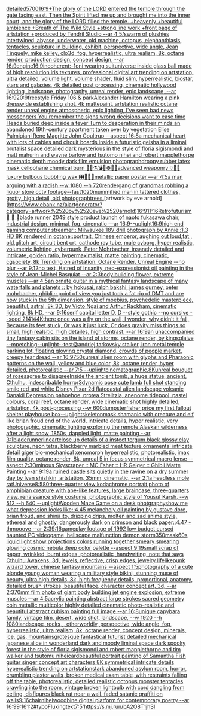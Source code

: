 [detailed](https://www.ebank.nz/aiartgenerator?category=detailed)[5700](https://www.ebank.nz/aiartgenerator?category=5700)[16:9](https://www.ebank.nz/aiartgenerator?category=16%3A9)[+The glory of the LORD entered the temple through the gate facing east. Then the Spirit lifted me up and brought me into the inner court, and the glory of the LORD filled the temple. +heavenly +beautiful ambience +Breath of The Wild Style +strong line work +front page of artstation +produced by Tendril Studio --ar 4:5](https://www.ebank.nz/aiartgenerator?category=%2BThe%2520glory%2520of%2520the%2520LORD%2520entered%2520the%2520temple%2520through%2520the%2520gate%2520facing%2520east.%2520Then%2520the%2520Spirit%2520lifted%2520me%2520up%2520and%2520brought%2520me%2520into%2520the%2520inner%2520court%2C%2520and%2520the%2520glory%2520of%2520the%2520LORD%2520filled%2520the%2520temple.%2520%2Bheavenly%2520%2Bbeautiful%2520ambience%2520%2BBreath%2520of%2520The%2520Wild%2520Style%2520%2Bstrong%2520line%2520work%2520%2Bfront%2520page%2520of%2520artstation%2520%2Bproduced%2520by%2520Tendril%2520Studio%2520--ar%25204%3A5)[/swarm of plushies intertwined, abysse, underwater, old machine, octopus, elephanthiasis, tentacles, sculpture in building, exhibit, perspective, wide angle, Jean Tinguely, mike kelley, clo3d, fog, hyperrealistic, ultra realism, 8k, octane render, production design, concept design, --ar 16:9](https://www.ebank.nz/aiartgenerator?category=/swarm%2520of%2520plushies%2520intertwined%2C%2520abysse%2C%2520underwater%2C%2520old%2520machine%2C%2520octopus%2C%2520elephanthiasis%2C%2520tentacles%2C%2520sculpture%2520in%2520building%2C%2520exhibit%2C%2520perspective%2C%2520wide%2520angle%2C%2520Jean%2520Tinguely%2C%2520mike%2520kelley%2C%2520clo3d%2C%2520fog%2C%2520hyperrealistic%2C%2520ultra%2520realism%2C%25208k%2C%2520octane%2520render%2C%2520production%2520design%2C%2520concept%2520design%2C%2520--ar%252016%3A9)[engine](https://www.ebank.nz/aiartgenerator?category=engine)[16:9](https://www.ebank.nz/aiartgenerator?category=16%3A9)[incoherent:-1](https://www.ebank.nz/aiartgenerator?category=incoherent%3A-1)[oni wearing suit](https://www.ebank.nz/aiartgenerator?category=oni%2520wearing%2520suit)[universe inside glass ball made of high resolution iris textures, professional digital art trending on artstation, ultra detailed, volume light, volume shader, fluid slim, hyperrealistic, biostar, stars and galaxies, 4k detailed post processing, cinematic hollywood lighting, landscape, photography, unreal render, epic landscape, --ar 16:9](https://www.ebank.nz/aiartgenerator?category=universe%2520inside%2520glass%2520ball%2520made%2520of%2520high%2520resolution%2520iris%2520textures%2C%2520professional%2520digital%2520art%2520trending%2520on%2520artstation%2C%2520ultra%2520detailed%2C%2520volume%2520light%2C%2520volume%2520shader%2C%2520fluid%2520slim%2C%2520hyperrealistic%2C%2520biostar%2C%2520stars%2520and%2520galaxies%2C%25204k%2520detailed%2520post%2520processing%2C%2520cinematic%2520hollywood%2520lighting%2C%2520landscape%2C%2520photography%2C%2520unreal%2520render%2C%2520epic%2520landscape%2C%2520--ar%252016%3A9)[20:9](https://www.ebank.nz/aiartgenerator?category=20%3A9)[freestyle Friday  106 & park](https://www.ebank.nz/aiartgenerator?category=freestyle%2520Friday%2520%2520106%2520%26%2520park)[Alexander Hamilton wearing a pink dress](https://www.ebank.nz/aiartgenerator?category=Alexander%2520Hamilton%2520wearing%2520a%2520pink%2520dress)[wide establishing shot, 4k mattepaint, artstation  realistic octane render unreal engine atmospheric, epic lighting, I've seen bad news messengers  You remember the signs wrong decisions  want to ease time Heads buried deep inside a fever Turn to desperation in their minds an abandoned 19th-century apartment taken over by vegetation Elise Palmigiani Rene Magritte John Coultrup --aspect 16:8](https://www.ebank.nz/aiartgenerator?category=wide%2520establishing%2520shot%2C%25204k%2520mattepaint%2C%2520artstation%2520%2520realistic%2520octane%2520render%2520unreal%2520engine%2520atmospheric%2C%2520epic%2520lighting%2C%2520I%27ve%2520seen%2520bad%2520news%2520messengers%2520%2520You%2520remember%2520the%2520signs%2520wrong%2520decisions%2520%2520want%2520to%2520ease%2520time%2520Heads%2520buried%2520deep%2520inside%2520a%2520fever%2520Turn%2520to%2520desperation%2520in%2520their%2520minds%2520an%2520abandoned%252019th-century%2520apartment%2520taken%2520over%2520by%2520vegetation%2520Elise%2520Palmigiani%2520Rene%2520Magritte%2520John%2520Coultrup%2520--aspect%252016%3A8)[a mechanical heart with lots of cables and circuit boards inside a futuristic geisha in a liminal brutalist space detailed dark mysterious in the style of floria sigismondi and matt mahurin and wayne barlow and tsutomo nihei and robert mapplethorpe cinematic depth moody dark film emulsion photograph](https://www.ebank.nz/aiartgenerator?category=a%2520mechanical%2520heart%2520with%2520lots%2520of%2520cables%2520and%2520circuit%2520boards%2520inside%2520a%2520futuristic%2520geisha%2520in%2520a%2520liminal%2520brutalist%2520space%2520detailed%2520dark%2520mysterious%2520in%2520the%2520style%2520of%2520floria%2520sigismondi%2520and%2520matt%2520mahurin%2520and%2520wayne%2520barlow%2520and%2520tsutomo%2520nihei%2520and%2520robert%2520mapplethorpe%2520cinematic%2520depth%2520moody%2520dark%2520film%2520emulsion%2520photograph)[droopy rubber latex mask cellophane chemical burn 🩻💉⚗️💣🧨⚙️🔩💎advanced weaponry 💡🔌📡luxury bulbous bubbling wax 🎛📀📀📀metallic paper poster —ar 4:5](https://www.ebank.nz/aiartgenerator?category=droopy%2520rubber%2520latex%2520mask%2520cellophane%2520chemical%2520burn%2520%F0%9F%A9%BB%F0%9F%92%89%E2%9A%97%EF%B8%8F%F0%9F%92%A3%F0%9F%A7%A8%E2%9A%99%EF%B8%8F%F0%9F%94%A9%F0%9F%92%8Eadvanced%2520weaponry%2520%F0%9F%92%A1%F0%9F%94%8C%F0%9F%93%A1luxury%2520bulbous%2520bubbling%2520wax%2520%F0%9F%8E%9B%F0%9F%93%80%F0%9F%93%80%F0%9F%93%80metallic%2520paper%2520poster%2520%E2%80%94ar%25204%3A5)[a man arguing with a radish --w 1080 --h 720](https://www.ebank.nz/aiartgenerator?category=a%2520man%2520arguing%2520with%2520a%2520radish%2520--w%25201080%2520--h%2520720)[render](https://www.ebank.nz/aiartgenerator?category=render)[gang of grandmas robbing a liquor store cctv footage](https://www.ebank.nz/aiartgenerator?category=gang%2520of%2520grandmas%2520robbing%2520a%2520liquor%2520store%2520cctv%2520footage)[](https://www.ebank.nz/aiartgenerator?category=)[--fast](https://www.ebank.nz/aiartgenerator?category=--fast)[1020](https://www.ebank.nz/aiartgenerator?category=1020)[mummified man in tattered clothes, grotty, high detail, old photograph](https://www.ebank.nz/aiartgenerator?category=mummified%2520man%2520in%2520tattered%2520clothes%2C%2520grotty%2C%2520high%2520detail%2C%2520old%2520photograph)[trees.](https://www.ebank.nz/aiartgenerator?category=trees.)[artwork by eve arnold](https://www.ebank.nz/aiartgenerator?category=artwork%2520by%2520eve%2520arnold)[16:9](https://www.ebank.nz/aiartgenerator?category=16%3A9)[11:16](https://www.ebank.nz/aiartgenerator?category=11%3A16)[Retrofuturism](https://www.ebank.nz/aiartgenerator?category=Retrofuturism)[🖕 🤑 🖕](https://www.ebank.nz/aiartgenerator?category=%F0%9F%96%95%2520%F0%9F%A4%91%2520%F0%9F%96%95)[blade runner 2049 style product launch of naoto fukasawa chair, industrial design, minimal, fog, cinematic —ar 16:9](https://www.ebank.nz/aiartgenerator?category=blade%2520runner%25202049%2520style%2520product%2520launch%2520of%2520naoto%2520fukasawa%2520chair%2C%2520industrial%2520design%2C%2520minimal%2C%2520fog%2C%2520cinematic%2520%E2%80%94ar%252016%3A9)[--uplight](https://www.ebank.nz/aiartgenerator?category=--uplight)[16:9](https://www.ebank.nz/aiartgenerator?category=16%3A9)[high end gaming computer streamer:: Milwaukee 18V drill photograph by Annie::1.3 HD 8K rendered in octane::](https://www.ebank.nz/aiartgenerator?category=high%2520end%2520gaming%2520computer%2520streamer%3A%3A%2520Milwaukee%252018V%2520drill%2520photograph%2520by%2520Annie%3A%3A1.3%2520HD%25208K%2520rendered%2520in%2520octane%3A%3A)[portrait, Chinese emperor, aughing out loud,fat , old,glitch art, circuit bent crt, cathode ray tube, male cyborg, hyper realistic, volumetric lighting, cyberpunk, Peter Mohrbacher, insanely detailed and intricate, golden ratio, hypermaximalist, matte painting, cinematic, cgsociety, 8k Trending on artstation, Octane Render, Unreal Engine --no blur --ar 9:12](https://www.ebank.nz/aiartgenerator?category=portrait%2C%2520Chinese%2520emperor%2C%2520aughing%2520out%2520loud%2Cfat%2520%2C%2520old%2Cglitch%2520art%2C%2520circuit%2520bent%2520crt%2C%2520cathode%2520ray%2520tube%2C%2520male%2520cyborg%2C%2520hyper%2520realistic%2C%2520volumetric%2520lighting%2C%2520cyberpunk%2C%2520Peter%2520Mohrbacher%2C%2520insanely%2520detailed%2520and%2520intricate%2C%2520golden%2520ratio%2C%2520hypermaximalist%2C%2520matte%2520painting%2C%2520cinematic%2C%2520cgsociety%2C%25208k%2520Trending%2520on%2520artstation%2C%2520Octane%2520Render%2C%2520Unreal%2520Engine%2520--no%2520blur%2520--ar%25209%3A12)[no text, Hatred of Insanity, neo-expressionist oil painting in the style of Jean-Michel Basquiat --ar 2:3](https://www.ebank.nz/aiartgenerator?category=no%2520text%2C%2520Hatred%2520of%2520Insanity%2C%2520neo-expressionist%2520oil%2520painting%2520in%2520the%2520style%2520of%2520Jean-Michel%2520Basquiat%2520--ar%25202%3A3)[body building flower, extreme muscles —ar 4:5](https://www.ebank.nz/aiartgenerator?category=body%2520building%2520flower%2C%2520extreme%2520muscles%2520%E2%80%94ar%25204%3A5)[an ornate guitar in a mythical fantasy landscape of many waterfalls and planets :: by hokusai, ralph bakshi, james gurney, peter mohrbacher, ghibli :: point of view you just took a fat rip of DMT and are now stuck in the 5th dimension, style of moebius, psychedelic masterpiece, beautiful, astral, 8k 3D, by Victo Ngai and Arthur Rackham, cinematic lighting, 8k HD, --ar 9:16](https://www.ebank.nz/aiartgenerator?category=an%2520ornate%2520guitar%2520in%2520a%2520mythical%2520fantasy%2520landscape%2520of%2520many%2520waterfalls%2520and%2520planets%2520%3A%3A%2520by%2520hokusai%2C%2520ralph%2520bakshi%2C%2520james%2520gurney%2C%2520peter%2520mohrbacher%2C%2520ghibli%2520%3A%3A%2520point%2520of%2520view%2520you%2520just%2520took%2520a%2520fat%2520rip%2520of%2520DMT%2520and%2520are%2520now%2520stuck%2520in%2520the%25205th%2520dimension%2C%2520style%2520of%2520moebius%2C%2520psychedelic%2520masterpiece%2C%2520beautiful%2C%2520astral%2C%25208k%25203D%2C%2520by%2520Victo%2520Ngai%2520and%2520Arthur%2520Rackham%2C%2520cinematic%2520lighting%2C%25208k%2520HD%2C%2520--ar%25209%3A16)[serif capital letter D, D --style gothic --no cursive --seed 21414](https://www.ebank.nz/aiartgenerator?category=serif%2520capital%2520letter%2520D%2C%2520D%2520--style%2520gothic%2520--no%2520cursive%2520--seed%252021414)[4K](https://www.ebank.nz/aiartgenerator?category=4K)[there once was a fly on the wall, I wonder, why didn’t it fall, Because its feet stuck, Or was it just luck, Or does gravity miss things so small, high realsitic, high detailes, high contrast, --ar 16:9](https://www.ebank.nz/aiartgenerator?category=there%2520once%2520was%2520a%2520fly%2520on%2520the%2520wall%2C%2520I%2520wonder%2C%2520why%2520didn%E2%80%99t%2520it%2520fall%2C%2520Because%2520its%2520feet%2520stuck%2C%2520Or%2520was%2520it%2520just%2520luck%2C%2520Or%2520does%2520gravity%2520miss%2520things%2520so%2520small%2C%2520high%2520realsitic%2C%2520high%2520detailes%2C%2520high%2520contrast%2C%2520--ar%252016%3A9)[an unaccompanied tiny fantasy cabin sits on the island of storms, octane render, by kingsglaive --mp](https://www.ebank.nz/aiartgenerator?category=an%2520unaccompanied%2520tiny%2520fantasy%2520cabin%2520sits%2520on%2520the%2520island%2520of%2520storms%2C%2520octane%2520render%2C%2520by%2520kingsglaive%2520--mp)[etching](https://www.ebank.nz/aiartgenerator?category=etching)[--uplight](https://www.ebank.nz/aiartgenerator?category=--uplight)[--test](https://www.ebank.nz/aiartgenerator?category=--test)[😡](https://www.ebank.nz/aiartgenerator?category=%F0%9F%98%A1)[andriej tarkovsky stalker, iron metal temple parking lot, floating glowing crystal diamond, crowds of people market, creepy fear dread --ar 16:9](https://www.ebank.nz/aiartgenerator?category=andriej%2520tarkovsky%2520stalker%2C%2520iron%2520metal%2520temple%2520parking%2520lot%2C%2520floating%2520glowing%2520crystal%2520diamond%2C%2520crowds%2520of%2520people%2520market%2C%2520creepy%2520fear%2520dread%2520--ar%252016%3A9)[750](https://www.ebank.nz/aiartgenerator?category=750)[surreal alien room with glyphs and Pharaonic patterns on the wall, yellow and blue color, 8k, octane render, hyper detailed, photorealistic --ar 7:5 --uplight](https://www.ebank.nz/aiartgenerator?category=surreal%2520alien%2520room%2520with%2520glyphs%2520and%2520Pharaonic%2520patterns%2520on%2520the%2520wall%2C%2520yellow%2520and%2520blue%2520color%2C%25208k%2C%2520octane%2520render%2C%2520hyper%2520detailed%2C%2520photorealistic%2520--ar%25207%3A5%2520--uplight)[cinematographic](https://www.ebank.nz/aiartgenerator?category=cinematographic)[,8K](https://www.ebank.nz/aiartgenerator?category=%2C8K)[unreal bouquet of roses](https://www.ebank.nz/aiartgenerator?category=unreal%2520bouquet%2520of%2520roses)[agree to disagree](https://www.ebank.nz/aiartgenerator?category=agree%2520to%2520disagree)[Inside the ancient tomb, a huge statue, ancient, Cthulhu, indescribable horror](https://www.ebank.nz/aiartgenerator?category=Inside%2520the%2520ancient%2520tomb%2C%2520a%2520huge%2520statue%2C%2520ancient%2C%2520Cthulhu%2C%2520indescribable%2520horror)[3](https://www.ebank.nz/aiartgenerator?category=3)[dynamic pose cute lamb full shot standing smile red and white Disney Pixar 2d flat](https://www.ebank.nz/aiartgenerator?category=dynamic%2520pose%2520cute%2520lamb%2520full%2520shot%2520standing%2520smile%2520red%2520and%2520white%2520Disney%2520Pixar%25202d%2520flat)[coastal alien landscape volcanic Danakil Depression pahoehoe, protea Strelitzia, anenome tidepool, pastel colours, coral reef, octane render, wide cinematic shot highly detailed, artstation, 4k post-processing --w 600](https://www.ebank.nz/aiartgenerator?category=coastal%2520alien%2520landscape%2520volcanic%2520Danakil%2520Depression%2520pahoehoe%2C%2520protea%2520Strelitzia%2C%2520anenome%2520tidepool%2C%2520pastel%2520colours%2C%2520coral%2520reef%2C%2520octane%2520render%2C%2520wide%2520cinematic%2520shot%2520highly%2520detailed%2C%2520artstation%2C%25204k%2520post-processing%2520--w%2520600)[dumpster](https://www.ebank.nz/aiartgenerator?category=dumpster)[fisher price my first fallout shelter playhouse box](https://www.ebank.nz/aiartgenerator?category=fisher%2520price%2520my%2520first%2520fallout%2520shelter%2520playhouse%2520box)[--uplight](https://www.ebank.nz/aiartgenerator?category=--uplight)[skeleton](https://www.ebank.nz/aiartgenerator?category=skeleton)[mask shamanic with creature and elf like brian froud end of the world, intricate details, hyper realistic, very photographic, cinematic lighting exploring the remote Alaskan wilderness after a light snow, 1850s, dappled light, matte painting --ar 3:1](https://www.ebank.nz/aiartgenerator?category=mask%2520shamanic%2520with%2520creature%2520and%2520elf%2520like%2520brian%2520froud%2520end%2520of%2520the%2520world%2C%2520intricate%2520details%2C%2520hyper%2520realistic%2C%2520very%2520photographic%2C%2520cinematic%2520lighting%2520exploring%2520the%2520remote%2520Alaskan%2520wilderness%2520after%2520a%2520light%2520snow%2C%25201850s%2C%2520dappled%2520light%2C%2520matte%2520painting%2520--ar%25203%3A1)[bladerunner](https://www.ebank.nz/aiartgenerator?category=bladerunner)[lineart](https://www.ebank.nz/aiartgenerator?category=lineart)[close up details of a instect tergum black glossy clay sculpture, neon tetra, blackberry marbled meat texture ornamental intricate detail giger bio-mechanical xenomorph hyperrealistic, photorealistic, imax film quality, octane render, 8k, unreal 5 in focus symmetrical macro lense --aspect 2:3](https://www.ebank.nz/aiartgenerator?category=close%2520up%2520details%2520of%2520a%2520instect%2520tergum%2520black%2520glossy%2520clay%2520sculpture%2C%2520neon%2520tetra%2C%2520blackberry%2520marbled%2520meat%2520texture%2520ornamental%2520intricate%2520detail%2520giger%2520bio-mechanical%2520xenomorph%2520hyperrealistic%2C%2520photorealistic%2C%2520imax%2520film%2520quality%2C%2520octane%2520render%2C%25208k%2C%2520unreal%25205%2520in%2520focus%2520symmetrical%2520macro%2520lense%2520--aspect%25202%3A3)[Ominous Skyscraper :: MC Esher :: HR Geiger :: Ghibli Matte Painting --ar 9:19](https://www.ebank.nz/aiartgenerator?category=Ominous%2520Skyscraper%2520%3A%3A%2520MC%2520Esher%2520%3A%3A%2520HR%2520Geiger%2520%3A%3A%2520Ghibli%2520Matte%2520Painting%2520--ar%25209%3A19)[a ruined castle sits quietly in the ravine on a dry summer day by Ivan shishkin, artstation, 35mm, cinematic, --ar 2:1](https://www.ebank.nz/aiartgenerator?category=a%2520ruined%2520castle%2520sits%2520quietly%2520in%2520the%2520ravine%2520on%2520a%2520dry%2520summer%2520day%2520by%2520Ivan%2520shishkin%2C%2520artstation%2C%252035mm%2C%2520cinematic%2C%2520--ar%25202%3A1)[a headless mole rat](https://www.ebank.nz/aiartgenerator?category=a%2520headless%2520mole%2520rat)[Universe](https://www.ebank.nz/aiartgenerator?category=Universe)[8:5](https://www.ebank.nz/aiartgenerator?category=8%3A5)[80](https://www.ebank.nz/aiartgenerator?category=80)[three-quarter view kodachrome portrait photo of amphibian creature with ape-like features, large braincase, three-quarters view, renaissance style costume, photographic style of Yousuf Karsh, --w 512 --h 640 --uplight](https://www.ebank.nz/aiartgenerator?category=three-quarter%2520view%2520kodachrome%2520portrait%2520photo%2520of%2520amphibian%2520creature%2520with%2520ape-like%2520features%2C%2520large%2520braincase%2C%2520three-quarters%2520view%2C%2520renaissance%2520style%2520costume%2C%2520photographic%2520style%2520of%2520Yousuf%2520Karsh%2C%2520--w%2520512%2520--h%2520640%2520--uplight)[Wooden Maze Game on a desk photgraphy](https://www.ebank.nz/aiartgenerator?category=Wooden%2520Maze%2520Game%2520on%2520a%2520desk%2520photgraphy)[show me what depression looks like::4.45 melancholy oil painting by gustave dore, brian froud, and shinji ito, dripping drips, molten and sad anime style, ethereal and ghostly, dangerously dark on crimson and black paper::4.47 - thmooove --ar 2:3](https://www.ebank.nz/aiartgenerator?category=show%2520me%2520what%2520depression%2520looks%2520like%3A%3A4.45%2520melancholy%2520oil%2520painting%2520by%2520gustave%2520dore%2C%2520brian%2520froud%2C%2520and%2520shinji%2520ito%2C%2520dripping%2520drips%2C%2520molten%2520and%2520sad%2520anime%2520style%2C%2520ethereal%2520and%2520ghostly%2C%2520dangerously%2520dark%2520on%2520crimson%2520and%2520black%2520paper%3A%3A4.47%2520-%2520thmooove%2520--ar%25202%3A3)[9:16](https://www.ebank.nz/aiartgenerator?category=9%3A16)[gameplay footage of 1992 low budget cursed haunted PC videogame, hellscape malfunction demon storm](https://www.ebank.nz/aiartgenerator?category=gameplay%2520footage%2520of%25201992%2520low%2520budget%2520cursed%2520haunted%2520PC%2520videogame%2C%2520hellscape%2520malfunction%2520demon%2520storm)[350](https://www.ebank.nz/aiartgenerator?category=350)[mask](https://www.ebank.nz/aiartgenerator?category=mask)[60s liquid light show projections colors running together smeary smearing glowing cosmic nebula deep color palette --aspect 9:19](https://www.ebank.nz/aiartgenerator?category=60s%2520liquid%2520light%2520show%2520projections%2520colors%2520running%2520together%2520smeary%2520smearing%2520glowing%2520cosmic%2520nebula%2520deep%2520color%2520palette%2520--aspect%25209%3A19)[small scrap of paper, wrinkled, burnt edges, photorealistic, handwriting, note that says Cthulhu Awakens, 3d, jewels, reflective, crisp edges, jewelry lifelike](https://www.ebank.nz/aiartgenerator?category=small%2520scrap%2520of%2520paper%2C%2520wrinkled%2C%2520burnt%2520edges%2C%2520photorealistic%2C%2520handwriting%2C%2520note%2520that%2520says%2520Cthulhu%2520Awakens%2C%25203d%2C%2520jewels%2C%2520reflective%2C%2520crisp%2520edges%2C%2520jewelry%2520lifelike)[punk wizard tower, chinese fantasy mountains --aspect 1:5](https://www.ebank.nz/aiartgenerator?category=punk%2520wizard%2520tower%2C%2520chinese%2520fantasy%2520mountains%2520--aspect%25201%3A5)[photography of a cute blonde young woman wearing a military style bikini, stunning muse of beauty, ultra high details, 8k, high frequency details, proportional, anatomy, detailed brush strokes,  beautiful face, character concept art, 3d, --ar 2:3](https://www.ebank.nz/aiartgenerator?category=photography%2520of%2520a%2520cute%2520blonde%2520young%2520woman%2520wearing%2520a%2520military%2520style%2520bikini%2C%2520stunning%2520muse%2520of%2520beauty%2C%2520ultra%2520high%2520details%2C%25208k%2C%2520high%2520frequency%2520details%2C%2520proportional%2C%2520anatomy%2C%2520detailed%2520brush%2520strokes%2C%2520%2520beautiful%2520face%2C%2520character%2520concept%2520art%2C%25203d%2C%2520--ar%25202%3A3)[70mm film photo of giant body building jet engine explosion, extreme muscles —ar 4:5](https://www.ebank.nz/aiartgenerator?category=70mm%2520film%2520photo%2520of%2520giant%2520body%2520building%2520jet%2520engine%2520explosion%2C%2520extreme%2520muscles%2520%E2%80%94ar%25204%3A5)[acrylic painting abstract large strokes sacred geometry coin metallic multicolor highly detailed cinematic photo-realistic and beautiful abstract cubism painting full image --ar 16:8](https://www.ebank.nz/aiartgenerator?category=acrylic%2520painting%2520abstract%2520large%2520strokes%2520sacred%2520geometry%2520coin%2520metallic%2520multicolor%2520highly%2520detailed%2520cinematic%2520photo-realistic%2520and%2520beautiful%2520abstract%2520cubism%2520painting%2520full%2520image%2520--ar%252016%3A8)[unique capybara family, vintage film, desert, wide shot, landscape, --w 1920 --h 1080](https://www.ebank.nz/aiartgenerator?category=unique%2520capybara%2520family%2C%2520vintage%2520film%2C%2520desert%2C%2520wide%2520shot%2C%2520landscape%2C%2520--w%25201920%2520--h%25201080)[landscape, rocks, , otherworldly, perspective, wide angle, fog, hyperrealistic, ultra realism, 8k, octane render, concept design, minerals, ice, gas, mountains](https://www.ebank.nz/aiartgenerator?category=landscape%2C%2520rocks%2C%2520%2C%2520otherworldly%2C%2520perspective%2C%2520wide%2520angle%2C%2520fog%2C%2520hyperrealistic%2C%2520ultra%2520realism%2C%25208k%2C%2520octane%2520render%2C%2520concept%2520design%2C%2520minerals%2C%2520ice%2C%2520gas%2C%2520mountains)[grotesque fantastical futurist detailed mechanical japanese alice in wonderland dark and moody liminal space dark spooky forest in the style of floria sigismondi and robert mapplethorpe and tim walker and tsutomu nihei](https://www.ebank.nz/aiartgenerator?category=grotesque%2520fantastical%2520futurist%2520detailed%2520mechanical%2520japanese%2520alice%2520in%2520wonderland%2520dark%2520and%2520moody%2520liminal%2520space%2520dark%2520spooky%2520forest%2520in%2520the%2520style%2520of%2520floria%2520sigismondi%2520and%2520robert%2520mapplethorpe%2520and%2520tim%2520walker%2520and%2520tsutomu%2520nihei)[card](https://www.ebank.nz/aiartgenerator?category=card)[beautiful portrait painting of Samantha Fish guitar singer concept art characters 8K symmetrical intricate details hyperealistic trending on artstation](https://www.ebank.nz/aiartgenerator?category=beautiful%2520portrait%2520painting%2520of%2520Samantha%2520Fish%2520guitar%2520singer%2520concept%2520art%2520characters%25208K%2520symmetrical%2520intricate%2520details%2520hyperealistic%2520trending%2520on%2520artstation)[stark abandoned asylum room, horror, crumbling plaster walls,  broken medical exam table, with restraints falling off the table, photorealistic, detailed realistic octopus monster tentacles crawling into the room, vintage broken lightbulb with cord dangling from ceiling, disfigures black rat near a wall, faded satanic graffiti on walls](https://www.ebank.nz/aiartgenerator?category=stark%2520abandoned%2520asylum%2520room%2C%2520horror%2C%2520crumbling%2520plaster%2520walls%2C%2520%2520broken%2520medical%2520exam%2520table%2C%2520with%2520restraints%2520falling%2520off%2520the%2520table%2C%2520photorealistic%2C%2520detailed%2520realistic%2520octopus%2520monster%2520tentacles%2520crawling%2520into%2520the%2520room%2C%2520vintage%2520broken%2520lightbulb%2520with%2520cord%2520dangling%2520from%2520ceiling%2C%2520disfigures%2520black%2520rat%2520near%2520a%2520wall%2C%2520faded%2520satanic%2520graffiti%2520on%2520walls)[9:16](https://www.ebank.nz/aiartgenerator?category=9%3A16)[chair](https://www.ebank.nz/aiartgenerator?category=chair)[nihei](https://www.ebank.nz/aiartgenerator?category=nihei)[woodbine digital platform for contemporary poetry --ar 16:9](https://www.ebank.nz/aiartgenerator?category=woodbine%2520digital%2520platform%2520for%2520contemporary%2520poetry%2520--ar%252016%3A9)[9:16](https://www.ebank.nz/aiartgenerator?category=9%3A16)[1:2](https://www.ebank.nz/aiartgenerator?category=1%3A2)[#typo](https://www.ebank.nz/aiartgenerator?category=%23typo)[Fluxing](https://www.ebank.nz/aiartgenerator?category=Fluxing)[text](https://www.ebank.nz/aiartgenerator?category=text)[7:5](https://www.ebank.nz/aiartgenerator?category=7%3A5)['<https://s.mj.run/bA2O8T1jhSI>](https://www.ebank.nz/aiartgenerator?category=%27%3Chttps%3A//s.mj.run/bA2O8T1jhSI%3E)